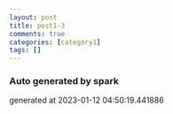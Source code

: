```yaml
---
layout: post
title: post1-3
comments: true
categories: [category1]
tags: []
---
```


### Auto generated by spark
generated at 2023-01-12 04:50:19.441886
